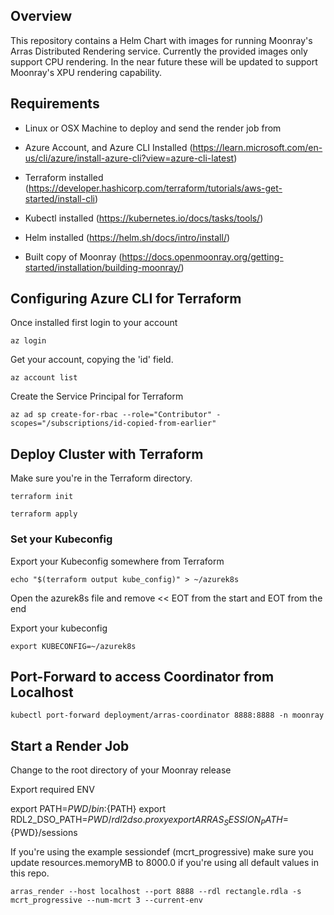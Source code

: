 ## Overview
This repository contains a Helm Chart with images for running Moonray's Arras Distributed Rendering service. Currently the provided images only support CPU rendering. In the near future these will be updated to support Moonray's XPU rendering capability.

## Requirements
- Linux or OSX Machine to deploy and send the render job from

- Azure Account, and Azure CLI Installed (https://learn.microsoft.com/en-us/cli/azure/install-azure-cli?view=azure-cli-latest)

- Terraform installed (https://developer.hashicorp.com/terraform/tutorials/aws-get-started/install-cli)

- Kubectl installed (https://kubernetes.io/docs/tasks/tools/)

- Helm installed (https://helm.sh/docs/intro/install/)

- Built copy of Moonray (https://docs.openmoonray.org/getting-started/installation/building-moonray/)

## Configuring Azure CLI for Terraform

Once installed first login to your account

```
az login
```

Get your account, copying the 'id' field.

```
az account list
```

Create the Service Principal for Terraform

```
az ad sp create-for-rbac --role="Contributor" -scopes="/subscriptions/id-copied-from-earlier"
```

## Deploy Cluster with Terraform

Make sure you're in the Terraform directory.

```
terraform init
```

```
terraform apply
```

### Set your Kubeconfig

Export your Kubeconfig somewhere from Terraform

```
echo "$(terraform output kube_config)" > ~/azurek8s
```

Open the azurek8s file and remove << EOT from the start and EOT from the end

Export your kubeconfig

```
export KUBECONFIG=~/azurek8s
```

## Port-Forward to access Coordinator from Localhost

```
kubectl port-forward deployment/arras-coordinator 8888:8888 -n moonray
```

## Start a Render Job

Change to the root directory of your Moonray release

Export required ENV

export PATH=${PWD}/bin:${PATH}
export RDL2_DSO_PATH=${PWD}/rdl2dso.proxy
export ARRAS_SESSION_PATH=${PWD}/sessions

If you're using the example sessiondef (mcrt_progressive) make sure you update resources.memoryMB to 8000.0 if you're using all default values in this repo.

```
arras_render --host localhost --port 8888 --rdl rectangle.rdla -s mcrt_progressive --num-mcrt 3 --current-env
```